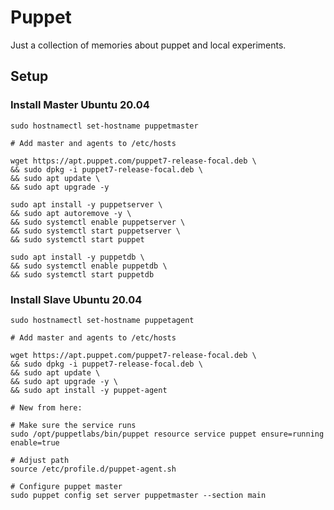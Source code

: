 # Puppet

Just a collection of memories about puppet and local experiments.

## Setup

### Install Master Ubuntu 20.04

    sudo hostnamectl set-hostname puppetmaster

    # Add master and agents to /etc/hosts

    wget https://apt.puppet.com/puppet7-release-focal.deb \
    && sudo dpkg -i puppet7-release-focal.deb \
    && sudo apt update \
    && sudo apt upgrade -y 

    sudo apt install -y puppetserver \
    && sudo apt autoremove -y \
    && sudo systemctl enable puppetserver \
    && sudo systemctl start puppetserver \
    && sudo systemctl start puppet

    sudo apt install -y puppetdb \
    && sudo systemctl enable puppetdb \
    && sudo systemctl start puppetdb

### Install Slave Ubuntu 20.04

    sudo hostnamectl set-hostname puppetagent

    # Add master and agents to /etc/hosts

    wget https://apt.puppet.com/puppet7-release-focal.deb \
    && sudo dpkg -i puppet7-release-focal.deb \
    && sudo apt update \
    && sudo apt upgrade -y \
    && sudo apt install -y puppet-agent

    # New from here:

    # Make sure the service runs
    sudo /opt/puppetlabs/bin/puppet resource service puppet ensure=running enable=true

    # Adjust path
    source /etc/profile.d/puppet-agent.sh

    # Configure puppet master
    sudo puppet config set server puppetmaster --section main